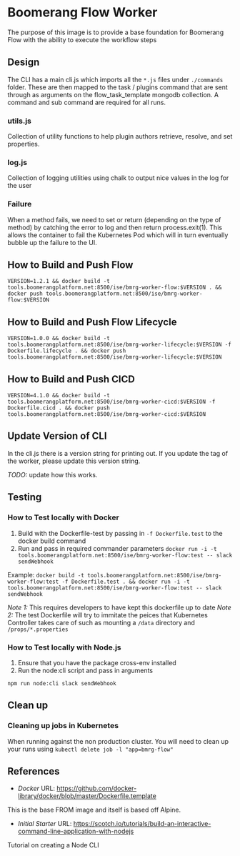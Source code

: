 # Boomerang Flow Worker

The purpose of this image is to provide a base foundation for Boomerang Flow with the ability to execute the workflow steps

## Design

The CLI has a main cli.js which imports all the `*.js` files under `./commands` folder. These are then mapped to the task / plugins command that are sent through as arguments on the flow_task_template mongodb collection. A command and sub command are required for all runs.

### utils.js

Collection of utility functions to help plugin authors retrieve, resolve, and set properties.

### log.js

Collection of logging utilities using chalk to output nice values in the log for the user

### Failure

When a method fails, we need to set or return (depending on the type of method) by catching the error to log and then return process.exit(1). This allows the container to fail the Kubernetes Pod which will in turn eventually bubble up the failure to the UI.

## How to Build and Push Flow

`VERSION=1.2.1 && docker build -t tools.boomerangplatform.net:8500/ise/bmrg-worker-flow:$VERSION . && docker push tools.boomerangplatform.net:8500/ise/bmrg-worker-flow:$VERSION`

## How to Build and Push Flow Lifecycle

`VERSION=1.0.0 && docker build -t tools.boomerangplatform.net:8500/ise/bmrg-worker-lifecycle:$VERSION -f Dockerfile.lifecycle . && docker push tools.boomerangplatform.net:8500/ise/bmrg-worker-lifecycle:$VERSION`

## How to Build and Push CICD

`VERSION=4.1.0 && docker build -t tools.boomerangplatform.net:8500/ise/bmrg-worker-cicd:$VERSION -f Dockerfile.cicd . && docker push tools.boomerangplatform.net:8500/ise/bmrg-worker-cicd:$VERSION`

## Update Version of CLI

In the cli.js there is a version string for printing out. If you update the tag of the worker, please update this version string.

_TODO:_ update how this works.

## Testing

### How to Test locally with Docker

1. Build with the Dockerfile-test by passing in `-f Dockerfile.test` to the docker build command
2. Run and pass in required commander parameters `docker run -i -t tools.boomerangplatform.net:8500/ise/bmrg-worker-flow:test -- slack sendWebhook`

Example: `docker build -t tools.boomerangplatform.net:8500/ise/bmrg-worker-flow:test -f Dockerfile.test . && docker run -i -t tools.boomerangplatform.net:8500/ise/bmrg-worker-flow:test -- slack sendWebhook`

_Note 1:_ This requires developers to have kept this dockerfile up to date
_Note 2:_ The test Dockerfile will try to immitate the peices that Kubernetes Controller takes care of such as mounting a `/data` directory and `/props/*.properties`

### How to Test locally with Node.js

1. Ensure that you have the package cross-env installed
2. Run the node:cli script and pass in arguments

```
npm run node:cli slack sendWebhook
```

## Clean up

### Cleaning up jobs in Kubernetes

When running against the non production cluster. You will need to clean up your runs using `kubectl delete job -l "app=bmrg-flow"`

## References

- _Docker_
  URL: https://github.com/docker-library/docker/blob/master/Dockerfile.template

This is the base FROM image and itself is based off Alpine.

- _Initial Starter_
  URL: https://scotch.io/tutorials/build-an-interactive-command-line-application-with-nodejs

Tutorial on creating a Node CLI
